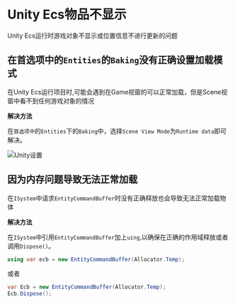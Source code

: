 # Unity Ecs物品不显示

Unity Ecs运行时游戏对象不显示或位置信息不进行更新的问题

## 在首选项中的`Entities`的`Baking`没有正确设置加载模式

在Unity Ecs运行项目时,可能会遇到在Game视窗的可以正常加载，但是Scene视窗中看不到任何游戏对象的情况


**解决方法**

在`首选项中`的`Entities`下的`Baking`中，选择`Scene View Mode`为`Runtime data`即可解决。

![Unity设置](/image/Entities_Baker.png)


## 因为内存问题导致无法正常加载

在`ISystem`中请求`EntityCommandBuffer`时没有正确释放也会导致无法正常加载物体

**解决方法**

在`ISystem`中引用`EntityCommandBuffer`加上`uing`,以确保在正确的作用域释放或者调用`Dispose()`。

```csharp
using var ecb = new EntityCommandBuffer(Allocator.Temp);

```
或者
```csharp
var Ecb = new EntityCommandBuffer(Allocator.Temp);
Ecb.Dispose();
```